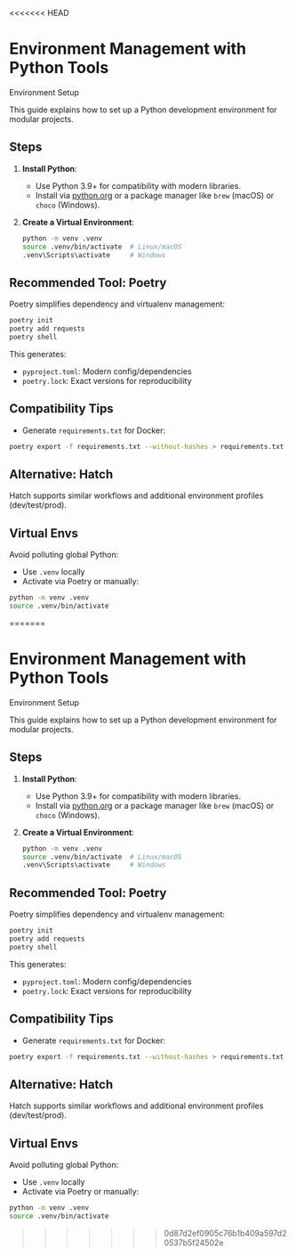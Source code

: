 <<<<<<< HEAD
# Environment Management with Python Tools

Environment Setup

This guide explains how to set up a Python development environment for modular projects.

## Steps

1. **Install Python**:
   - Use Python 3.9+ for compatibility with modern libraries.
   - Install via [python.org](https://www.python.org/downloads/) or a package manager like `brew` (macOS) or `choco` (Windows).

2. **Create a Virtual Environment**:
   ```bash
   python -m venv .venv
   source .venv/bin/activate  # Linux/macOS
   .venv\Scripts\activate     # Windows
## Recommended Tool: Poetry

Poetry simplifies dependency and virtualenv management:
```bash
poetry init
poetry add requests
poetry shell
```

This generates:
- `pyproject.toml`: Modern config/dependencies
- `poetry.lock`: Exact versions for reproducibility

## Compatibility Tips

- Generate `requirements.txt` for Docker:
```bash
poetry export -f requirements.txt --without-hashes > requirements.txt
```

## Alternative: Hatch

Hatch supports similar workflows and additional environment profiles (dev/test/prod).

## Virtual Envs

Avoid polluting global Python:
- Use `.venv` locally
- Activate via Poetry or manually:
```bash
python -m venv .venv
source .venv/bin/activate
```
=======
# Environment Management with Python Tools

Environment Setup

This guide explains how to set up a Python development environment for modular projects.

## Steps

1. **Install Python**:
   - Use Python 3.9+ for compatibility with modern libraries.
   - Install via [python.org](https://www.python.org/downloads/) or a package manager like `brew` (macOS) or `choco` (Windows).

2. **Create a Virtual Environment**:
   ```bash
   python -m venv .venv
   source .venv/bin/activate  # Linux/macOS
   .venv\Scripts\activate     # Windows
## Recommended Tool: Poetry

Poetry simplifies dependency and virtualenv management:
```bash
poetry init
poetry add requests
poetry shell
```

This generates:
- `pyproject.toml`: Modern config/dependencies
- `poetry.lock`: Exact versions for reproducibility

## Compatibility Tips

- Generate `requirements.txt` for Docker:
```bash
poetry export -f requirements.txt --without-hashes > requirements.txt
```

## Alternative: Hatch

Hatch supports similar workflows and additional environment profiles (dev/test/prod).

## Virtual Envs

Avoid polluting global Python:
- Use `.venv` locally
- Activate via Poetry or manually:
```bash
python -m venv .venv
source .venv/bin/activate
```
>>>>>>> 0d87d2ef0905c76b1b409a597d20537b5f24502e
